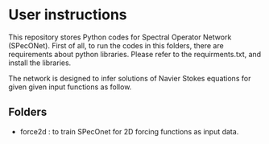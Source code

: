 # User instructions
This repository stores Python codes for Spectral Operator Network (SPecONet). 
First of all, to run the codes in this folders, there are requirements about python libraries. Please refer to the requirments.txt, and install the libraries.


The network is designed to infer solutions of Navier Stokes equations for given given input functions as follow. 
## Folders
- force2d : to train SPecOnet for 2D forcing functions as input data.





